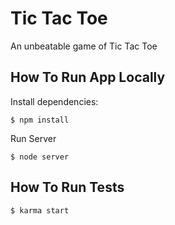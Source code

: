 # Tic Tac Toe

An unbeatable game of Tic Tac Toe

## How To Run App Locally

  Install dependencies:

    $ npm install

  Run Server

    $ node server

## How To Run Tests

    $ karma start


